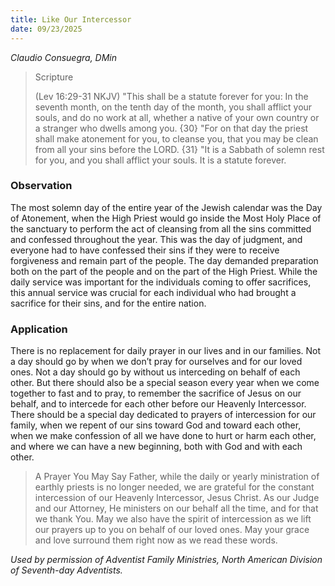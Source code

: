```yaml
---
title: Like Our Intercessor
date: 09/23/2025
---
```


_Claudio Consuegra, DMin_

> <p>Scripture</p>
> (Lev 16:29-31 NKJV) "This shall be a statute forever for you: In the seventh month, on the tenth day of the month, you shall afflict your souls, and do no work at all, whether a native of your own country or a stranger who dwells among you. {30} "For on that day the priest shall make atonement for you, to cleanse you, that you may be clean from all your sins before the LORD. {31} "It is a Sabbath of solemn rest for you, and you shall afflict your souls. It is a statute forever.

### Observation

The most solemn day of the entire year of the Jewish calendar was the Day of Atonement, when the High Priest would go inside the Most Holy Place of the sanctuary to perform the act of cleansing from all the sins committed and confessed throughout the year. This was the day of judgment, and everyone had to have confessed their sins if they were to receive forgiveness and remain part of the people. The day demanded preparation both on the part of the people and on the part of the High Priest. While the daily service was important for the individuals coming to offer sacrifices, this annual service was crucial for each individual who had brought a sacrifice for their sins, and for the entire nation.

### Application

There is no replacement for daily prayer in our lives and in our families. Not a day should go by when we don’t pray for ourselves and for our loved ones. Not a day should go by without us interceding on behalf of each other. But there should also be a special season every year when we come together to fast and to pray, to remember the sacrifice of Jesus on our behalf, and to intercede for each other before our Heavenly Intercessor. There should be a special day dedicated to prayers of intercession for our family, when we repent of our sins toward God and toward each other, when we make confession of all we have done to hurt or harm each other, and where we can have a new beginning, both with God and with each other.

> <callout>A Prayer You May Say</callout>
> Father, while the daily or yearly ministration of earthly priests is no longer needed, we are grateful for the constant intercession of our Heavenly Intercessor, Jesus Christ. As our Judge and our Attorney, He ministers on our behalf all the time, and for that we thank You. May we also have the spirit of intercession as we lift our prayers up to you on behalf of our loved ones. May your grace and love surround them right now as we read these words.

_Used by permission of Adventist Family Ministries, North American Division of Seventh-day Adventists._